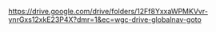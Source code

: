 
https://drive.google.com/drive/folders/12Ff8YxxaWPMKVvr-ynrGxs12xkE23P4X?dmr=1&ec=wgc-drive-globalnav-goto

